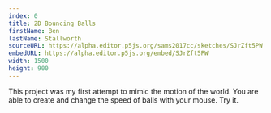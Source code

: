 ```yaml
---
index: 0
title: 2D Bouncing Balls
firstName: Ben
lastName: Stallworth
sourceURL: https://alpha.editor.p5js.org/sams2017cc/sketches/SJrZft5PW
embedURL: https://alpha.editor.p5js.org/embed/SJrZft5PW
width: 1500
height: 900
---
```


This project was my first attempt to mimic the motion of the world. You are
able to create and change the speed of balls with your mouse. Try it.

